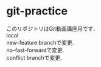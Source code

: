 # git-practice
このリポジトリはGit動画講座用です．<br>
local<br>
new-feature branchで変更.<br>
no-fast-forwardで変更.  
conflict branchで変更.
